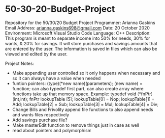 # 50-30-20-Budget-Project
Repository for the 50/30/20 Budget Project 
Programmer: Arianna Gaskins
Email Address: arianna.gaskins698@gmail.com
Date: 20 October 2020
Environment:  Microsoft Visual Studio Code
Language: C++
Description:
This program is meant to separate income into 50% for needs, 30% for wants, &
20% for savings. It will store purchases and savings amounts that are entered 
by the user. The information is saved in files which can also be viewed and edited 
by the user. 

Project Notes:
- Make appending user controlled so it only happens when necessary and so it can always have a value when needed
- funtion pointers: (type)(*new name)(parameters); (new name) = function; can also typedef first part, can also create array where functions take up that memory space. Example:
        typedef void (*fnPtr)(int,int);
        fnPtr lookupTable [5];
        lookupTable[0] = Nop;
        lookupTable[1] = Add;
        lookupTable[2] = Sub;
        lookupTable[3] = Mul;
        lookupTable[4] = Div;
- Change Bills and Frivolity append file functions to also append needs and wants files respectively
- Add savings purchase file?
- Make masterEdit function to remove things just in case as well
- read about pointers and polymorphism